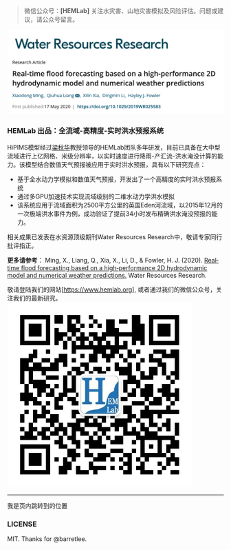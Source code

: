 > 微信公众号：**[HEMLab]**
> 关注水灾害、山地灾害模拟及风险评估。问题或建议，请公众号留言。

![封面图片](https://github.com/mingxiaodong/markdown_test/blob/master/Paper_preview.png)
### HEMLab 出品：全流域-高精度-实时洪水预报系统
HiPIMS模型经过[梁秋华](https://www.lboro.ac.uk/departments/abce/staff/qiuhua-liang/)教授领导的HEMLab团队多年研发，目前已具备在大中型流域进行上亿网格、米级分辨率，以实时速度进行降雨-产汇流-洪水淹没计算的能力。该模型结合数值天气预报被应用于实时洪水预报，具有以下研究亮点：
* 基于全水动力学模拟和数值天气预报，开发出了一个高精度的实时洪水预报系统
* 通过多GPU加速技术实现流域级别的二维水动力学洪水模拟
* 该系统应用于流域面积为2500平方公里的英国Eden河流域，以2015年12月的一次极端洪水事件为例，成功验证了提前34小时发布精确洪水淹没预报的能力。

相关成果已发表在水资源顶级期刊Water Resources Research中，敬请专家同行批评指正。

**更多请参考**：
Ming, X., Liang, Q., Xia, X., Li, D., & Fowler, H. J. (2020). [Real‐time flood forecasting based on a high‐performance 2D hydrodynamic model and numerical weather predictions.](https://doi.org/10.1029/2019wr025583) Water Resources Research.

敬请登陆我们的网站[https://www.hemlab.org], 或者通过我们的微信公众号，关注我们的最新研究。
![qrcode](https://github.com/mingxiaodong/markdown_test/blob/master/HEMLab_Wechat_QRcode.jpeg)

***
<a id="jump_1">我是页内跳转到的位置</a>

### LICENSE
MIT. Thanks for @barretlee.

